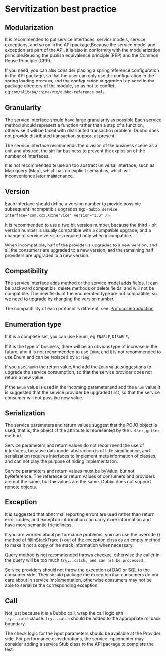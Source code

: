 # Servitization best practice 

## Modularization

It is recommended to put service interfaces, service models, service exceptions, and so on in the API package,Because the service model and exception are part of the API, it is also in conformity with the modularization principle:Reusing the publish equivalence principle (REP) and the Common Reuse Principle (CRP).

If you need, you can also consider placing a spring reference configuration in the API package, so that the user can only use the configuration in the spring loading process, and the configuration suggestion is placed in the package directory of the module, so as not to conflict, eg:`com/alibaba/china/xxx/dubbo-reference.xml`。

## Granularity

The service interface should have large granularity as possible.Each service method should represent a function rather than a step of a function, otherwise it will be faced with distributed transaction problem. Dubbo does not provide distributed transaction support at present.

The service interface recommends the division of the business scene as a unit and abstract the similar business to prevent the explosion of the number of interfaces.

It is not recommended to use an too abstract universal interface, such as Map query (Map), which has no explicit semantics, which will inconvenience later maintenance.

## Version

Each interface should define a version number to provide possible subsequent incompatible upgrades,eg: `<dubbo:service interface="com.xxx.XxxService" version="1.0" />`。

It is recommended to use a two bit version number, because the third - bit version number is usually compatible with a compatible upgrade, and a change of service version is required only when incompatible.

When incompatible, half of the provider is upgraded to a new version, and all the consumers are upgraded to a new version, and the remaining half providers are upgraded to a new version.

## Compatibility

The service interface adds method or the service model adds fields. It can be backward compatible, delete methods or delete fields, and will not be compatible. The new fields of the enumerated type are not compatible, so we need to upgrade by changing the version number.

The compatibility of each protocol is different, see: [Protocol introduction](./references/protocol/introduction.md)

## Enumeration type

If it is a complete set, you can use Enum, eg:`ENABLE`, `DISABLE`。

If it is the type of business, there will be an obvious type of increase in the future, and it is not recommended to use  `Enum`, and it is not recommended to use Enum and can be replaced by  `String` .

If you use`Enum`in the return value,And add the  `Enum` value,suggestions to upgrade the service consumption, so that the service provider does not return a new value.

If the  `Enum`  value is used in the incoming parameter,and add the `Enum` value,it is suggested that the service provider be upgraded first, so that the service consumer will not pass the new value.

## Serialization

The service parameters and return values suggest that the POJO object is used, that is, the object of the attribute is represented by the `setter`, `getter` method.

Service parameters and return values do not recommend the use of interfaces, because data model abstraction is of little significance, and serialization requires interfaces to implement meta information of classes, and can not play the purpose of hiding implementation.

Service parameters and return values must be byValue, but not byReference. The reference or return values of consumers and providers are not the same, but the values are the same. Dubbo does not support remote objects.

## Exception

It is suggested that abnormal reporting errors are used rather than return error codes, and exception information can carry more information and have more semantic friendliness.

If you are worried about performance problems, you can use the override () method of fillInStackTrace () out of the exception class as an empty method to make it not a copy of the stack information when necessary.

Query method is not recommended throws checked, otherwise the caller in the query will be too much `try...catch, and can not be processed.`

Service providers should not throw the exception of DAO or SQL to the consumer side. They should package the exception that consumers do not care about in service implementation, otherwise consumers may not be able to serialize the corresponding exception.

## Call

Not just because it is a Dubbo call, wrap the call logic eith `try...catch`clause. `try...catch` should be added to the appropriate rollback boundary.

The check logic for the input parameters should be available at the Provider side. For performance considerations, the service implementer may consider adding a service Stub class to the API package to complete the test.